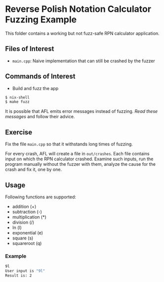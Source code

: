 # Reverse Polish Notation Calculator Fuzzing Example

This folder contains a working but not fuzz-safe RPN calculator application.

## Files of Interest

- `main.cpp`: Naive implementation that can still be crashed by the fuzzer

## Commands of Interest

- Build and fuzz the app

```bash
$ nix-shell
$ make fuzz
```

It is possible that AFL emits error messages instead of fuzzing.
*Read these messages* and follow their advice.

## Exercise

Fix the file `main.cpp` so that it withstands long times of fuzzing.

For every crash, AFL will create a file in `out/crashes`. Each file contains
input on which the RPN calculator crashed. Examine such inputs, run the program
manually without the fuzzer with them, analyze the cause for the crash and
fix it, one by one.

## Usage

Following functions are supported:
* addition (+)
* subtraction (-)
* multiplication (*)
* division (/)
* ln (l)
* exponential (e)
* square (s)
* squareroot (q)

### Example

```bash
9l
User input is "9l"
Result is: 2
```
